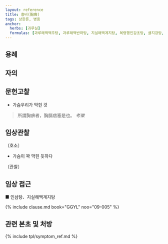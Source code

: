 ```yaml
---
layout: reference
title: 흉비(胸痺)
tags: 상한론, 병증
anchor:
  herbs: [과루실]
  formulas: [과루해백백주탕, 과루해백반하탕, 지실해백계지탕, 복령행인감초탕, 귤지강탕, 의이인부자산]
---
```



## 용례



## 자의




## 문헌고찰

* 가슴우리가 막힌 것

> 所謂胸痹者，胸膈痞塞是也。 _考徵_



## 임상관찰



〔호소〕

* 가슴이 꽉 막힌 듯하다

〔관찰〕


## 임상 접근

■ 인삼탕、지실해백계지탕

{% include clause.md book="GGYL" noo="09-005" %}



## 관련 본초 및 처방


{% include tpl/symptom_ref.md %}
